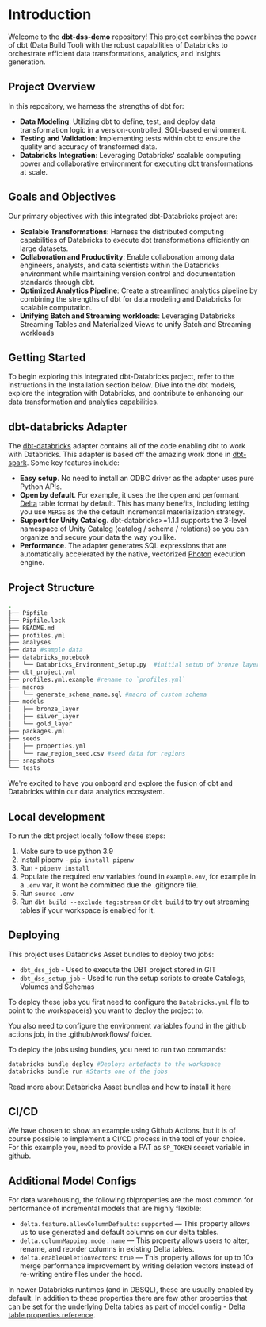 # Introduction

Welcome to the **dbt-dss-demo** repository! This project combines the power of dbt (Data Build Tool) with the robust capabilities of Databricks to orchestrate efficient data transformations, analytics, and insights generation.


## Project Overview

In this repository, we harness the strengths of dbt for:

- **Data Modeling**: Utilizing dbt to define, test, and deploy data transformation logic in a version-controlled, SQL-based environment.
- **Testing and Validation**: Implementing tests within dbt to ensure the quality and accuracy of transformed data.
- **Databricks Integration**: Leveraging Databricks' scalable computing power and collaborative environment for executing dbt transformations at scale.


## Goals and Objectives

Our primary objectives with this integrated dbt-Databricks project are:

- **Scalable Transformations**: Harness the distributed computing capabilities of Databricks to execute dbt transformations efficiently on large datasets.
- **Collaboration and Productivity**: Enable collaboration among data engineers, analysts, and data scientists within the Databricks environment while maintaining version control and documentation standards through dbt.
- **Optimized Analytics Pipeline**: Create a streamlined analytics pipeline by combining the strengths of dbt for data modeling and Databricks for scalable computation.
- **Unifying Batch and Streaming workloads**: Leveraging Databricks Streaming Tables and Materialized Views to unify Batch and Streaming workloads


## Getting Started

To begin exploring this integrated dbt-Databricks project, refer to the instructions in the Installation section below. Dive into the dbt models, explore the integration with Databricks, and contribute to enhancing our data transformation and analytics capabilities.


## dbt-databricks Adapter

The [dbt-databricks](https://github.com/databricks/dbt-databricks) adapter contains all of the code enabling dbt to work with Databricks. This adapter is based off the amazing work done in [dbt-spark](https://github.com/dbt-labs/dbt-spark). Some key features include:

- **Easy setup**. No need to install an ODBC driver as the adapter uses pure Python APIs.
- **Open by default**. For example, it uses the the open and performant [Delta](https://delta.io/) table format by default. This has many benefits, including letting you use `MERGE` as the the default incremental materialization strategy.
- **Support for Unity Catalog**. dbt-databricks>=1.1.1 supports the 3-level namespace of Unity Catalog (catalog / schema / relations) so you can organize and secure your data the way you like.
- **Performance**. The adapter generates SQL expressions that are automatically accelerated by the native, vectorized [Photon](https://databricks.com/product/photon) execution engine.


## Project Structure

```bash
.
├── Pipfile
├── Pipfile.lock
├── README.md
├── profiles.yml
├── analyses
├── data #sample data
├── databricks_notebook
│   └── Databricks_Environment_Setup.py  #initial setup of bronze layer
├── dbt_project.yml
├── profiles.yml.example #rename to `profiles.yml`
├── macros
│   └── generate_schema_name.sql #macro of custom schema
├── models
│   ├── bronze_layer
│   ├── silver_layer
│   └── gold_layer
├── packages.yml
├── seeds
│   ├── properties.yml
│   └── raw_region_seed.csv #seed data for regions
├── snapshots
└── tests
```

We're excited to have you onboard and explore the fusion of dbt and Databricks within our data analytics ecosystem.

## Local development

To run the dbt project locally follow these steps:

1. Make sure to use python 3.9
2. Install pipenv - ```pip install pipenv```
3. Run - ```pipenv install```
4. Populate the required env variables found in ```example.env```, for example in a ```.env``` var, it wont be committed due the .gitignore file.
5. Run ```source .env```
6. Run ```dbt build --exclude tag:stream``` or ```dbt build``` to try out streaming tables if your workspace is enabled for it.

## Deploying

This project uses Databricks Asset bundles to deploy two jobs:
* `dbt_dss_job` - Used to execute the DBT project stored in GIT
* `dbt_dss_setup_job` - Used to run the setup scripts to create Catalogs, Volumes and Schemas

To deploy these jobs you first need to configure the `Databricks.yml` file to point to the workspace(s) you want to deploy the project to.

You also need to configure the environment variables found in the github actions job, in the .github/workflows/ folder.

To deploy the jobs using bundles, you need to run two commands:

```bash
databricks bundle deploy #Deploys artefacts to the workspace
databricks bundle run #Starts one of the jobs
```

Read more about Databricks Asset bundles and how to install it [here](https://docs.databricks.com/en/dev-tools/bundles/index.html)

## CI/CD

We have chosen to show an example using Github Actions, but it is of course possible to implement a CI/CD process in the tool of your choice. For this example you, need to provide a PAT as `SP_TOKEN` secret variable in github.

## Additional Model Configs
For data warehousing, the following tblproperties are the most common for performance of incremental models that are highly flexible:

- `delta.feature.allowColumnDefaults`: `supported` — This property allows us to use generated and default columns on our delta tables.
- `delta.columnMapping.mode` : `name` — This property allows users to alter, rename, and reorder columns in existing Delta tables.
- `delta.enableDeletionVectors`: `true` — This property allows for up to 10x merge performance improvement by writing deletion vectors instead of re-writing entire files under the hood.

In newer Databricks runtimes (and in DBSQL), these are usually enabled by default. In addition to these properties there are few other properties that can be set for the underlying Delta tables as part of model config - [Delta table properties reference](https://docs.databricks.com/en/delta/table-properties.html).